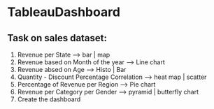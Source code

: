# TableauDashboard

## Task on sales dataset:
1. Revenue per State --> bar | map
2. Revenue based on Month of the year --> Line chart
3. Revenue absed on Age --> Histo | Bar
4. Quantity - Discount Percentage Correlation --> heat map | scatter
5. Percentage of Revenue per Region --> Pie chart
6. Revenue per Category per Gender --> pyramid | butterfly chart
7. Create the dashboard
